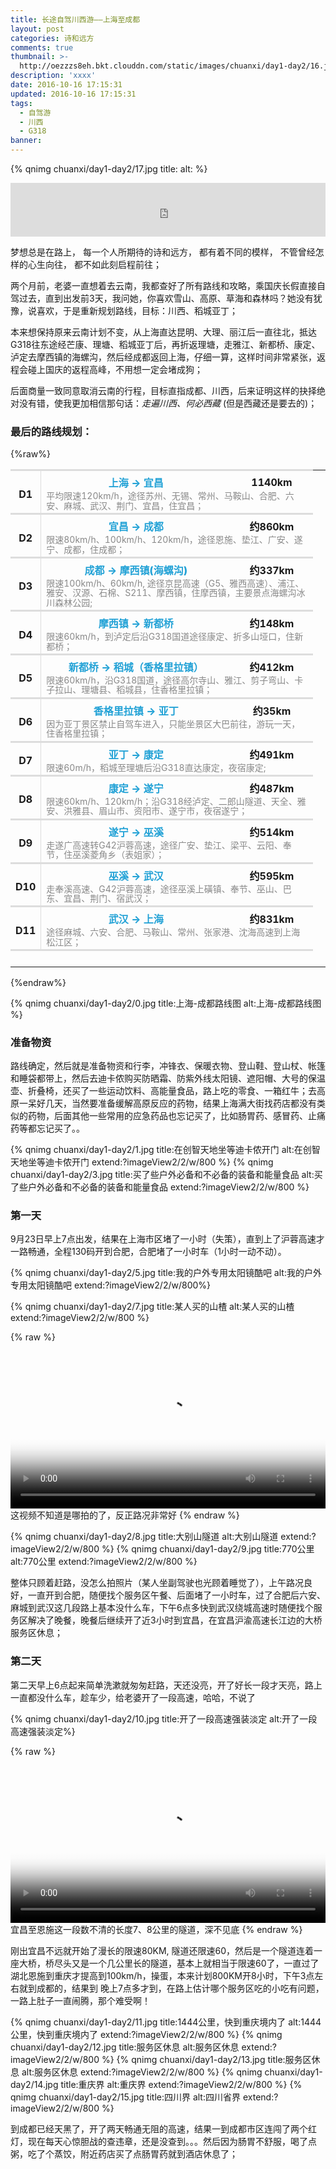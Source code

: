 ```yaml
---
title: 长途自驾川西游——上海至成都
layout: post
categories: 诗和远方
comments: true
thumbnail: >-
  http://oezzzs8eh.bkt.clouddn.com/static/images/chuanxi/day1-day2/16.jpg?imageView2/1/w/345/h/163
description: 'xxxx'
date: 2016-10-16 17:15:31
updated: 2016-10-16 17:15:31
tags: 
  - 自驾游
  - 川西
  - G318
banner:
---
```


{% qnimg chuanxi/day1-day2/17.jpg title: alt: %}


<iframe frameborder="no" border="0" marginwidth="0" marginheight="0" width="100%" height=86 src="http://music.163.com/outchain/player?type=2&id=436514312&auto=1&height=66"></iframe>

梦想总是在路上，
每一个人所期待的诗和远方，
都有着不同的模样，
不管曾经怎样的心生向往，
都不如此刻启程前往；

两个月前，老婆一直想着去云南，我都查好了所有路线和攻略，乘国庆长假直接自驾过去，直到出发前3天，我问她，你喜欢雪山、高原、草海和森林吗？她没有犹豫，说喜欢，于是重新规划路线，目标：川西、稻城亚丁；

本来想保持原来云南计划不变，从上海直达昆明、大理、丽江后一直往北，抵达G318往东途经芒康、理塘、稻城亚丁后，再折返理塘，走雅江、新都桥、康定、泸定去摩西镇的海螺沟，然后经成都返回上海，仔细一算，这样时间非常紧张，返程会碰上国庆的返程高峰，不用想一定会堵成狗；

后面商量一致同意取消云南的行程，目标直指成都、川西，后来证明这样的抉择绝对没有错，使我更加相信那句话：*走遍川西、何必西藏* (但是西藏还是要去的)；

### 最后的路线规划：

{%raw%}
<style>
    .road th{ border-bottom-width: 0px; padding:6px 0px 0px .5em; border-top: 3px solid #ddd; }
    .road th[rowspan] { border-right: 1px solid #ddd; padding-right: .5em; }
    .road td { border-bottom-width: 0px;   }
    .road td[colspan] { padding-left: .5em;   }
    .road-desc {color:#888; font-size: 14px; line-height: 1.1em; display: block;}
    .points{ font-weight: 800; color: #23A2D6; padding-left: .5em; }
</style>
<table class="road">
    <tbody>
        <tr>
            <th rowspan="2">D1</th>
            <th class="points">上海 -> 宜昌</th>
            <th>1140km</th>
        </tr>
        <tr>
            <td colspan="2">
                <span class="road-desc">平均限速120km/h，途径苏州、无锡、常州、马鞍山、合肥、六安、麻城、武汉、荆门、宜昌，住宜昌；</span>
            </td>
        </tr>
        <tr>
            <th rowspan="2">D2</th>
            <th class="points">宜昌 -> 成都</th>
            <th>约860km</th>
        </tr>
        <tr>
            <td colspan="2">
                <span class="road-desc">限速80km/h、100km/h、120km/h，途径恩施、垫江、广安、遂宁、成都，住成都；</span>
            </td>
        </tr>
        <tr>
            <th rowspan="2">D3</th>
            <th class="points">成都 -> 摩西镇(海螺沟)</th>
            <th>约337km</th>
        </tr>
        <tr>
            <td colspan="2">
                <span class="road-desc">限速100km/h、60km/h, 途径京昆高速（G5、雅西高速）、浦江、雅安、汉源、石棉、S211、摩西镇，住摩西镇，主要景点海螺沟冰川森林公园;</span>
            </td>
        </tr>
        <tr>
            <th rowspan="2">D4</th>
            <th class="points">摩西镇 -> 新都桥</th>
            <th>约148km</th>
        </tr>
        <tr>
            <td colspan="2">
                <span class="road-desc">限速60km/h，到泸定后沿G318国道途径康定、折多山垭口，住新都桥；</span>
            </td>
        </tr>
        <tr>
            <th rowspan="2">D5</th>
            <th class="points">新都桥 -> 稻城（香格里拉镇）</th>
            <th>约412km</th>
        </tr>
        <tr>
            <td colspan="2">
                <span class="road-desc">限速60km/h，沿G318国道，途径高尔寺山、雅江、剪子弯山、卡子拉山、理塘县、稻城县，住香格里拉镇；</span>
            </td>
        </tr>
        <tr>
            <th rowspan="2">D6</th>
            <th class="points">香格里拉镇 -> 亚丁</th>
            <th>约35km</th>
        </tr>
        <tr>
            <td colspan="2">
                <span class="road-desc">因为亚丁景区禁止自驾车进入，只能坐景区大巴前往，游玩一天，住香格里拉镇；</span>
            </td>
        </tr>
        <tr>
            <th rowspan="2">D7</th>
            <th class="points">亚丁 -> 康定</th>
            <th>约491km</th>
        </tr>
        <tr>
            <td colspan="2">
                <span class="road-desc">限速60m/h，稻城至理塘后沿G318直达康定，夜宿康定;</span>
            </td>
        </tr>
        <tr>
            <th rowspan="2">D8</th>
            <th class="points">康定 -> 遂宁</th>
            <th>约487km</th>
        </tr>
        <tr>
            <td colspan="2">
                <span class="road-desc">限速60km/h、120km/h；沿G318经泸定、二郎山隧道、天全、雅安、洪雅县、眉山市、资阳市、遂宁市，夜宿遂宁；</span>
            </td>
        </tr>
        <tr>
            <th rowspan="2">D9</th>
            <th class="points">遂宁 -> 巫溪</th>
            <th>约514km</th>
        </tr>
        <tr>
            <td colspan="2">
                <span class="road-desc">走遂广高速转G42沪蓉高速，途径广安、垫江、梁平、云阳、奉节，住巫溪菱角乡（表姐家）；</span>
            </td>
        </tr>
        <tr>
            <th rowspan="2">D10</th>
            <th class="points">巫溪 -> 武汉</th>
            <th>约595km</th>
        </tr>
        <tr>
            <td colspan="2">
                <span class="road-desc">走奉溪高速、G42沪蓉高速，途径巫溪上磺镇、奉节、巫山、巴东、宜昌、荆门、宿武汉；</span>
            </td>
        </tr>
        <tr>
            <th rowspan="2">D11</th>
            <th class="points">武汉 -> 上海</th>
            <th>约831km</th>
        </tr>
        <tr>
            <td colspan="2">
                <span class="road-desc">途径麻城、六安、合肥、马鞍山、常州、张家港、沈海高速到上海松江区；</span>
            </td>
        </tr>
        <tr>
            <th colspan="3"><td>&nbsp;</td></th>
        </tr>
    </tbody>
</table>
{%endraw%}

{% qnimg chuanxi/day1-day2/0.jpg title:上海-成都路线图 alt:上海-成都路线图 %}

### 准备物资

路线确定，然后就是准备物资和行李，冲锋衣、保暖衣物、登山鞋、登山杖、帐篷和睡袋都带上，然后去迪卡侬购买防晒霜、防紫外线太阳镜、遮阳帽、大号的保温壶、折叠椅，还买了一些运动饮料、高能量食品，路上吃的零食、一箱红牛；去高原一呆好几天，当然要准备缓解高原反应的药物，结果上海满大街找药店都没有类似的药物，后面其他一些常用的应急药品也忘记买了，比如肠胃药、感冒药、止痛药等都忘记买了。。

{% qnimg chuanxi/day1-day2/1.jpg title:在创智天地坐等迪卡侬开门 alt:在创智天地坐等迪卡侬开门 extend:?imageView2/2/w/800 %}
{% qnimg chuanxi/day1-day2/3.jpg title:买了些户外必备和不必备的装备和能量食品 alt:买了些户外必备和不必备的装备和能量食品 extend:?imageView2/2/w/800 %}

### 第一天

9月23日早上7点出发，结果在上海市区堵了一小时（失策），直到上了沪蓉高速才一路畅通，全程130码开到合肥，合肥堵了一小时车（1小时一动不动）。

{% qnimg chuanxi/day1-day2/5.jpg title:我的户外专用太阳镜酷吧 alt:我的户外专用太阳镜酷吧  extend:?imageView2/2/w/800%}

{% qnimg chuanxi/day1-day2/7.jpg title:某人买的山楂 alt:某人买的山楂  extend:?imageView2/2/w/800 %}

{% raw %}
<div class="video">
    <a href="javascript:void(0);" class="btn-play"></a>
    <video width="100%" controls="" src="http://oezzzs8eh.bkt.clouddn.com/static/images/chuanxi/day1-day2/20160925_072218.mp4" poster="http://oezzzs8eh.bkt.clouddn.com/static/images/chuanxi/day1-day2/20160925_072218.mp4.png"></video>
</div>
<span class="caption">这视频不知道是哪拍的了，反正路况非常好</span>
{% endraw %}

{% qnimg chuanxi/day1-day2/8.jpg title:大别山隧道 alt:大别山隧道 extend:?imageView2/2/w/800 %}
{% qnimg chuanxi/day1-day2/9.jpg title:770公里 alt:770公里  extend:?imageView2/2/w/800 %}

整体只顾着赶路，没怎么拍照片（某人坐副驾驶也光顾着睡觉了），上午路况良好，一直开到合肥，随便找个服务区午餐、后面堵了一小时车，过了合肥后六安、麻城到武汉这几段路上基本没什么车，下午6点多快到武汉绕城高速时随便找个服务区解决了晚餐，晚餐后继续开了近3小时到宜昌，在宜昌沪渝高速长江边的大桥服务区休息；

### 第二天

第二天早上6点起来简单洗漱就匆匆赶路，天还没亮，开了好长一段才天亮，路上一直都没什么车，趁车少，给老婆开了一段高速，哈哈，不说了

{% qnimg chuanxi/day1-day2/10.jpg title:开了一段高速强装淡定 alt:开了一段高速强装淡定%}

{% raw %}
<div class="video">
    <a href="javascript:void(0);" class="btn-play"></a>
    <video width="100%" controls="" src="http://oezzzs8eh.bkt.clouddn.com/static/images/chuanxi/day1-day2/20160929_032326.mp4" poster="http://oezzzs8eh.bkt.clouddn.com/static/images/chuanxi/day1-day2/20160929_032326.mp4.png"></video>
</div>
<span class="caption">宜昌至恩施这一段数不清的长度7、8公里的隧道，深不见底</span>
{% endraw %}

刚出宜昌不远就开始了漫长的限速80KM, 隧道还限速60，然后是一个隧道连着一座大桥，桥尽头又是一个几公里长的隧道，基本上就相当于限速60了，一直过了湖北恩施到重庆才提高到100km/h，操蛋，本来计划800KM开8小时，下午3点左右就到成都的，结果到
晚上7点多才到，在路上估计哪个服务区吃的小吃有问题，一路上肚子一直闹腾，那个难受啊！

{% qnimg chuanxi/day1-day2/11.jpg title:1444公里，快到重庆境内了 alt:1444公里，快到重庆境内了  extend:?imageView2/2/w/800 %}
{% qnimg chuanxi/day1-day2/12.jpg title:服务区休息 alt:服务区休息 extend:?imageView2/2/w/800 %}
{% qnimg chuanxi/day1-day2/13.jpg title:服务区休息 alt:服务区休息  extend:?imageView2/2/w/800 %}
{% qnimg chuanxi/day1-day2/14.jpg title:重庆界 alt:重庆界 extend:?imageView2/2/w/800 %}
{% qnimg chuanxi/day1-day2/15.jpg title:四川界 alt:四川省界 extend:?imageView2/2/w/800 %}

到成都已经天黑了，开了两天畅通无阻的高速，结果一到成都市区连闯了两个红灯，现在每天心惊胆战的查违章，还是没查到。。。然后因为肠胃不舒服，喝了点粥，吃了个蒸饺，附近药店买了点肠胃药就到酒店休息了；


